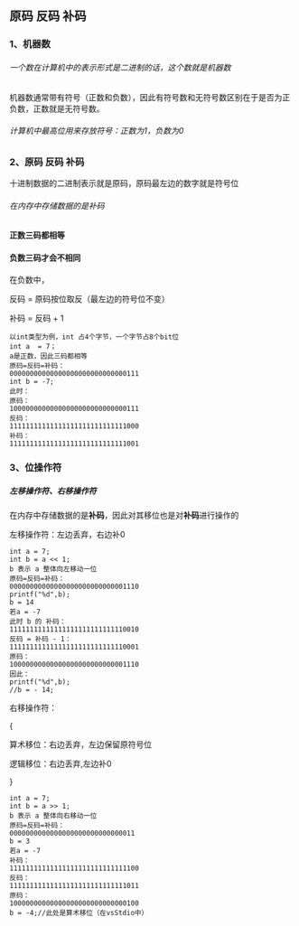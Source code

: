##                                                           原码 反码 补码

### 1、机器数

###### 一个数在计算机中的表示形式是二进制的话，这个数就是机器数

机器数通常带有符号（正数和负数），因此有符号数和无符号数区别在于是否为正负数，正数就是无符号数。

###### 计算机中最高位用来存放符号：正数为1，负数为0

### 2、原码 反码 补码

十进制数据的二进制表示就是原码，原码最左边的数字就是符号位

###### 在内存中存储数据的是补码

#### 正数三码都相等

#### 负数三码才会不相同

在负数中，

反码 = 原码按位取反（最左边的符号位不变）

补码 = 反码 + 1

```
以int类型为例，int 占4个字节，一个字节占8个bit位
int a  = 7；
a是正数，因此三码都相等
原码=反码=补码：
00000000000000000000000000000111
int b = -7;
此时：
原码：
10000000000000000000000000000111
反码：
11111111111111111111111111111000
补码：
11111111111111111111111111111001
```

### 3、位操作符

##### 左移操作符、右移操作符

在内存中存储数据的是**补码**，因此对其移位也是对**补码**进行操作的

左移操作符：左边丢弃，右边补0

```
int a = 7;
int b = a << 1;
b 表示 a 整体向左移动一位
原码=反码=补码：
00000000000000000000000000001110
printf("%d",b);
b = 14
若a = -7
此时 b 的 补码：
11111111111111111111111111110010
反码 = 补码 - 1：
11111111111111111111111111110001
原码：
10000000000000000000000000001110
因此：
printf("%d",b);
//b = - 14;
```

右移操作符：

{

算术移位：右边丢弃，左边保留原符号位

逻辑移位：右边丢弃,左边补0

}

```
int a = 7;
int b = a >> 1;
b 表示 a 整体向右移动一位
原码=反码=补码：
0000000000000000000000000000011
b = 3
若a = -7
补码：
11111111111111111111111111111100
反码：
11111111111111111111111111111011
原码：
10000000000000000000000000000100
b = -4;//此处是算术移位（在vsStdio中）
```

